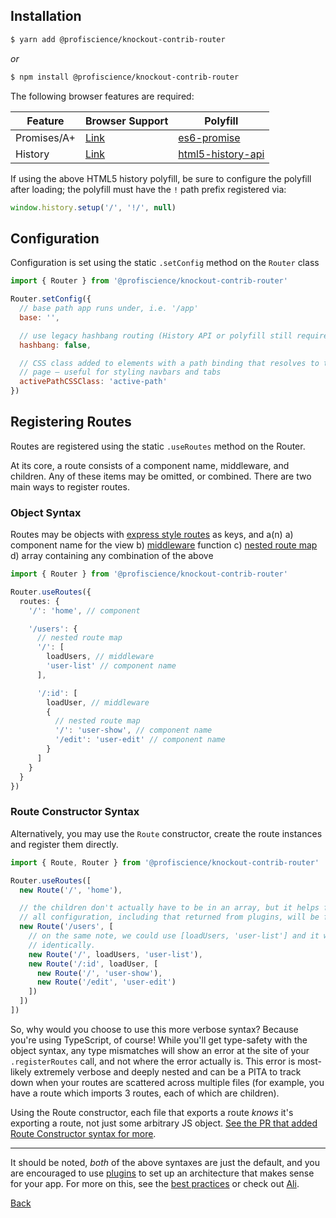 ## Installation

```bash
$ yarn add @profiscience/knockout-contrib-router
```

_or_

```bash
$ npm install @profiscience/knockout-contrib-router
```

The following browser features are required:

| Feature     | Browser Support | Polyfill                              |
| ----------- | --------------- | ------------------------------------- |
| Promises/A+ | [Link][promise] | [es6-promise][promise-polyfill]       |
| History     | [Link][history] | [html5-history-api][history-polyfill] |

If using the above HTML5 history polyfill, be sure to configure the polyfill after loading;
the polyfill must have the `!` path prefix registered via:

```javascript
window.history.setup('/', '!/', null)
```

## Configuration

Configuration is set using the static `.setConfig` method on the `Router` class

```javascript
import { Router } from '@profiscience/knockout-contrib-router'

Router.setConfig({
  // base path app runs under, i.e. '/app'
  base: '',

  // use legacy hashbang routing (History API or polyfill still required)
  hashbang: false,

  // CSS class added to elements with a path binding that resolves to the current
  // page — useful for styling navbars and tabs
  activePathCSSClass: 'active-path'
})
```

## Registering Routes

Routes are registered using the static `.useRoutes` method on the Router.

At its core, a route consists of a component name, middleware, and children. Any of these
items may be omitted, or combined. There are two main ways to register routes.

### Object Syntax

Routes may be objects with [express style routes](https://github.com/pillarjs/path-to-regexp)
as keys, and a(n)
a) component name for the view
b) [middleware](./middleware.md) function
c) [nested route map](./nested-routing.md)
d) array containing any combination of the above

```typescript
import { Router } from '@profiscience/knockout-contrib-router'

Router.useRoutes({
  routes: {
    '/': 'home', // component

    '/users': {
      // nested route map
      '/': [
        loadUsers, // middleware
        'user-list' // component name
      ],

      '/:id': [
        loadUser, // middleware
        {
          // nested route map
          '/': 'user-show', // component name
          '/edit': 'user-edit' // component name
        }
      ]
    }
  }
})
```

### Route Constructor Syntax

Alternatively, you may use the `Route` constructor, create the route instances and
register them directly.

```typescript
import { Route, Router } from '@profiscience/knockout-contrib-router'

Router.useRoutes([
  new Route('/', 'home'),

  // the children don't actually have to be in an array, but it helps for formatting.
  // all configuration, including that returned from plugins, will be flattened.
  new Route('/users', [
    // on the same note, we could use [loadUsers, 'user-list'] and it would behave
    // identically.
    new Route('/', loadUsers, 'user-list'),
    new Route('/:id', loadUser, [
      new Route('/', 'user-show'),
      new Route('/edit', 'user-edit')
    ])
  ])
])
```

So, why would you choose to use this more verbose syntax? Because you're using TypeScript, of course!
While you'll get type-safety with the object syntax, any type mismatches will show an error at the
site of your `.registerRoutes` call, and not where the error actually is. This error is most-likely
extremely verbose and deeply nested and can be a PITA to track down when your routes are scattered across
multiple files (for example, you have a route which imports 3 routes, each of which are children).

Using the Route constructor, each file that exports a route _knows_ it's exporting a route, not just some
arbitrary JS object. [See the PR that added Route Constructor syntax for more](https://github.com/Profiscience/knockout-contrib/pull/26).

---

It should be noted, _both_ of the above syntaxes are just the default, and you are encouraged to
use [plugins](./plugins.md) to set up an architecture that makes sense for your app. For more on
this, see the [best practices](./best-practices.md) or check out [Ali](https://github.com/caseyWebb/ali).

[Back](./README.md)

[promise]: https://developer.mozilla.org/en-US/docs/Web/JavaScript/Reference/Global_Objects/Promise#Browser_compatibility 'MDN - Promise'
[promise-polyfill]: https://github.com/stefanpenner/es6-promise 'es6-promise'
[history]: https://developer.mozilla.org/en-US/docs/Web/API/History_API#Browser_compatibility 'MDN - History API'
[history-polyfill]: https://github.com/devote/HTML5-History-API 'HTML5-History-API'
